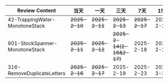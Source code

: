 | **Review Content**             | **当天**        | **一天**        | **三天**                   | **7天**    | **15天**   | **30天**   |
|--------------------------------|---------------|---------------|--------------------------|-----------|-----------|-----------|
| 42-TrappingWater-MonotoneStack | ~~2025-2-10~~ | ~~2025-2-11~~ | ~~2025-2-13~~            | ~~2025-2-17~~ | 2025-2-25 | 2025-3-11 |
| 901-StockSpanner-MonotoneStack | ~~2025-2-11~~ | ~~2025-2-12~~ | ~~2025-2-14(2-16&2-17)~~ | 2025-2-18 | 2025-2-26 | 2025-3-12 |
| 316-RemoveDuplicateLetters     | ~~2025-2-16~~ | ~~2025-2-17~~     | 2025-2-19                | 2025-2-23 | 2025-3-3  | 2025-3-18 |